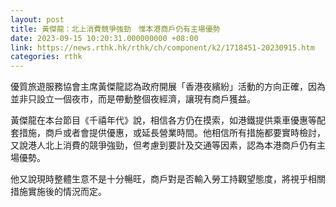 ```yaml
---
layout: post
title: 黃傑龍：北上消費競爭強勁　惟本港商戶仍有主場優勢
date: 2023-09-15 10:20:31.000000000 +08:00
link: https://news.rthk.hk/rthk/ch/component/k2/1718451-20230915.htm
categories: rthk
---
```


優質旅遊服務協會主席黃傑龍認為政府開展「香港夜繽紛」活動的方向正確，因為並非只設立一個夜市，而是帶動整個夜經濟，讓現有商戶獲益。

黃傑龍在本台節目《千禧年代》說，相信各方仍在摸索，如港鐵提供乘車優惠等配套措施，商戶或者會提供優惠，或延長營業時間。他相信所有措施都要實時檢討，又說港人北上消費的競爭強勁，但考慮到要計及交通等因素，認為本港商戶仍有主場優勢。

他又說現時整體生意不是十分暢旺，商戶對是否輸入勞工持觀望態度，將視乎相關措施實施後的情況而定。
